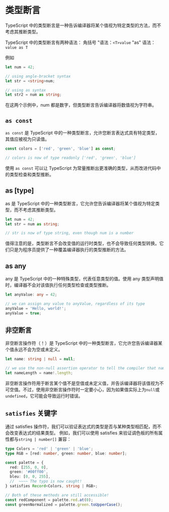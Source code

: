 # 类型断言

TypeScript 中的类型断言是一种告诉编译器将某个值视为特定类型的方法，而不考虑其推断类型。

TypeScript 中的类型断言有两种语法：
角括号 "语法：`<T>value`
"as" 语法：`value as T`

例如
```ts
let num = 42;

// using angle-bracket syntax
let str = <string>num;

// using as syntax
let str2 = num as string;
```

在这两个示例中，num 都是数字，但类型断言告诉编译器将数值视为字符串。

## `as const`
`as const` 是 TypeScript 中的一种类型断言，允许您断言表达式具有特定类型，其值应被视为只读值。

```ts
const colors = ['red', 'green', 'blue'] as const;

// colors is now of type readonly ['red', 'green', 'blue']
```
使用 `as const` 可以让 TypeScript 为常量推断出更准确的类型，从而改进代码中的类型检查和类型推断。

## as [type]
as 是 TypeScript 中的一种类型断言，它允许您告诉编译器将某个值视为特定类型，而不考虑其推断类型。

```ts
let num = 42;
let str = num as string;

// str is now of type string, even though num is a number
```
值得注意的是，类型断言不会改变值的运行时类型，也不会导致任何类型转换。它们只是为程序员提供了一种覆盖编译器执行的类型推断的方法。

## as any
any 是 TypeScript 中的一种特殊类型，代表任意类型的值。使用 any 类型声明值时，编译器不会对该值执行任何类型检查或类型推断。
```ts
let anyValue: any = 42;

// we can assign any value to anyValue, regardless of its type
anyValue = 'Hello, world!';
anyValue = true;
```

## 非空断言
非空断言操作符（！）是 TypeScript 中的一种类型断言，它允许您告诉编译器某个值永远不会为空或未定义。
```ts
let name: string | null = null;

// we use the non-null assertion operator to tell the compiler that name will never be null
let nameLength = name!.length;
```

非空断言操作符用于断言某个值不是空值或未定义值，并告诉编译器将该值视为不可空值。不过，使用非空断言操作符时一定要小心，因为如果值实际上为`null`或 `undefined`，它可能会导致运行时错误。

## `satisfies` 关键字

通过 satisfies 操作符，我们可以验证表达式的类型是否与某种类型相匹配，而不会改变表达式的结果类型。
例如，我们可以使用 satisfies 来验证调色板的所有属性都与`string | number[]` 兼容：

```ts
type Colors = 'red' | 'green' | 'blue';
type RGB = [red: number, green: number, blue: number];

const palette = {
  red: [255, 0, 0],
  green: '#00ff00',
  bleu: [0, 0, 255],
  //  ~~~~ The typo is now caught!
} satisfies Record<Colors, string | RGB>;

// Both of these methods are still accessible!
const redComponent = palette.red.at(0);
const greenNormalized = palette.green.toUpperCase();
```
